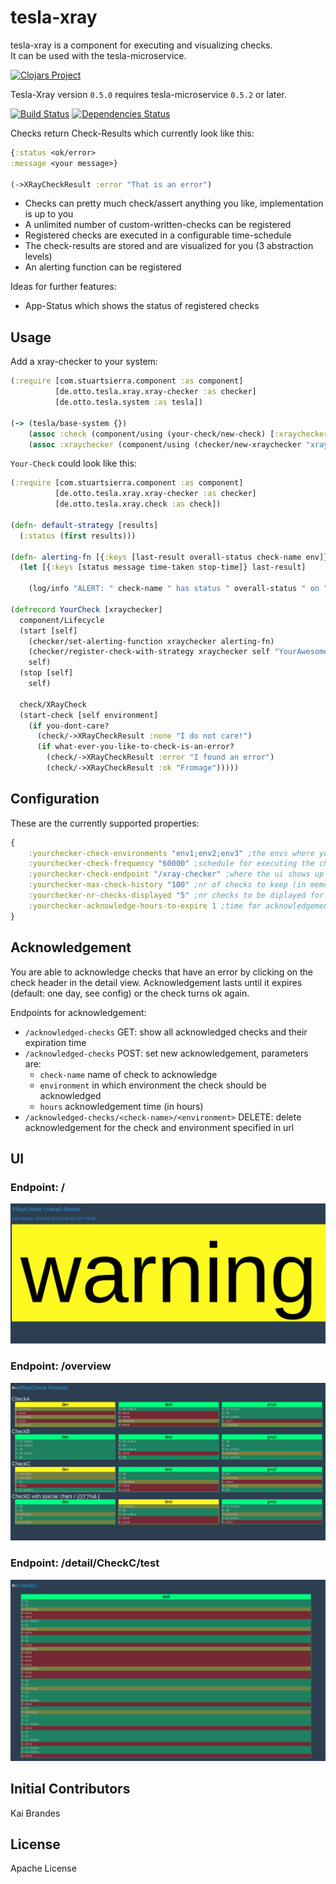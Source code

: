 # tesla-xray
tesla-xray is a component for executing and visualizing checks.   
It can be used with the tesla-microservice.

[![Clojars Project](http://clojars.org/de.otto/tesla-xray/latest-version.svg)](http://clojars.org/de.otto/tesla-xray)

Tesla-Xray version `0.5.0` requires tesla-microservice `0.5.2` or later.

[![Build Status](https://travis-ci.org/otto-de/tesla-xray.svg)](https://travis-ci.org/otto-de/tesla-xray)
[![Dependencies Status](http://jarkeeper.com/otto-de/tesla-xray/status.svg)](http://jarkeeper.com/otto-de/tesla-xray)

  
Checks return Check-Results which currently look like this:

```clojure
{:status <ok/error>
:message <your message>}

(->XRayCheckResult :error "That is an error")
``` 

* Checks can pretty much check/assert anything you like, implementation is up to you
* A unlimited number of custom-written-checks can be registered
* Registered checks are executed in a configurable time-schedule
* The check-results are stored and are visualized for you (3 abstraction levels)
* An alerting function can be registered

Ideas for further features:  

* App-Status which shows the status of registered checks

## Usage
Add a xray-checker to your system:

```clojure
(:require [com.stuartsierra.component :as component]
          [de.otto.tesla.xray.xray-checker :as checker]
          [de.otto.tesla.system :as tesla])
            
(-> (tesla/base-system {})
    (assoc :check (component/using (your-check/new-check) [:xraychecker]))
    (assoc :xraychecker (component/using (checker/new-xraychecker "xraychecker") [:handler :config :scheduler])))
``` 

`Your-Check` could look like this:

```clojure
(:require [com.stuartsierra.component :as component]
          [de.otto.tesla.xray.xray-checker :as checker]
          [de.otto.tesla.xray.check :as check])
          
(defn- default-strategy [results]
  (:status (first results)))
  
(defn- alerting-fn [{:keys [last-result overall-status check-name env]}]
  (let [{:keys [status message time-taken stop-time]} last-result]
    
    (log/info "ALERT: " check-name " has status " overall-status " on "  env " at " stop-time " after " time-taken "ms. message was: " message)))

(defrecord YourCheck [xraychecker]
  component/Lifecycle
  (start [self]
    (checker/set-alerting-function xraychecker alerting-fn)
    (checker/register-check-with-strategy xraychecker self "YourAwesomeCheck" default-strategy)
    self)
  (stop [self]
    self)
  
  check/XRayCheck
  (start-check [self environment]
    (if you-dont-care?
      (check/->XRayCheckResult :none "I do not care!")
      (if what-ever-you-like-to-check-is-an-error?
        (check/->XRayCheckResult :error "I found an error")
        (check/->XRayCheckResult :ok "Fromage")))))
```	

## Configuration
These are the currently supported properties:
```clojure
{
	:yourchecker-check-environments "env1;env2;env3" ;the envs where you want to execute your checks
	:yourchecker-check-frequency "60000" ;schedule for executing the checks in ms (execution is done in parallel)
	:yourchecker-check-endpoint "/xray-checker" ;where the ui shows up
	:yourchecker-max-check-history "100" ;nr of checks to keep (in memory)
	:yourchecker-nr-checks-displayed "5" ;nr checks to be diplayed for a check/env on /xray-checker/overview
	:yourchecker-acknowledge-hours-to-expire 1 ;time for acknowledgements in hours, default is 24 (one day)
}
```			

## Acknowledgement

You are able to acknowledge checks that have an error by clicking on the check header in the detail view.
 Acknowledgement lasts until it expires (default: one day, see config) or the check turns ok again.

Endpoints for acknowledgement:
* `/acknowledged-checks` GET: show all acknowledged checks and their expiration time
* `/acknowledged-checks` POST: set new acknowledgement, parameters are: 
    * `check-name` name of check to acknowledge
    * `environment` in which environment the check should be acknowledged
    *   `hours` acknowledgement time (in hours)
* `/acknowledged-checks/<check-name>/<environment>` DELETE: delete acknowledgement for the check and environment specified in url


## UI
### Endpoint: /
![Example view of tesla-xray](doc/overall-status.png)
### Endpoint: /overview
![Example view of tesla-xray](doc/overview.png)
### Endpoint: /detail/CheckC/test
![Example view of tesla-xray](doc/detailview.png)

## Initial Contributors

Kai Brandes

## License
Apache License
